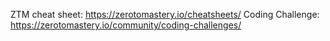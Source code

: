 
ZTM cheat sheet: https://zerotomastery.io/cheatsheets/
Coding Challenge: https://zerotomastery.io/community/coding-challenges/
